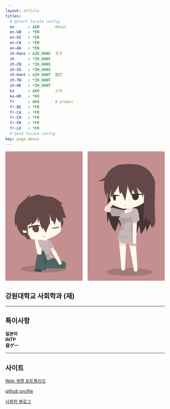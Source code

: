 ```yaml
---
layout: article
titles:
  # @start locale config
  en      : &EN       About
  en-GB   : *EN
  en-US   : *EN
  en-CA   : *EN
  en-AU   : *EN
  zh-Hans : &ZH_HANS  关于
  zh      : *ZH_HANS
  zh-CN   : *ZH_HANS
  zh-SG   : *ZH_HANS
  zh-Hant : &ZH_HANT  關於
  zh-TW   : *ZH_HANT
  zh-HK   : *ZH_HANT
  ko      : &KO       소개
  ko-KR   : *KO
  fr      : &KO       À propos
  fr-BE   : *FR
  fr-CA   : *FR
  fr-CH   : *FR
  fr-FR   : *FR
  fr-LU   : *FR
  # @end locale config
key: page-about
---
```


<img class="image image--xl" src="\INTP.png"/>



## 강원대학교 사회학과 (재)
  
  
---
  
  
## 특이사항
**일본어**  
**INTP**  
**音ゲー**  
  
  
---
  
  
## 사이트
[Web 계열 포트폴리오](https://dongsub-joung.github.io/web/result/intro.html)  
  
  
[github profile](https://github.com/dongsub-joung)  
  
  
[사회학 블로그](https://intp-sociology.tistory.com/)  
  